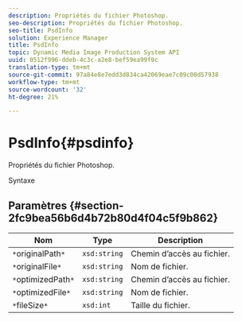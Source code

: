 ```yaml
---
description: Propriétés du fichier Photoshop.
seo-description: Propriétés du fichier Photoshop.
seo-title: PsdInfo
solution: Experience Manager
title: PsdInfo
topic: Dynamic Media Image Production System API
uuid: 0512f996-ddeb-4c3c-a2e8-bef59ea99f9c
translation-type: tm+mt
source-git-commit: 97a84e8e7edd3d834ca42069eae7c09c00d57938
workflow-type: tm+mt
source-wordcount: '32'
ht-degree: 21%

---
```



# PsdInfo{#psdinfo}

Propriétés du fichier Photoshop.

Syntaxe

## Paramètres {#section-2fc9bea56b6d4b72b80d4f04c5f9b862}

| Nom | Type | Description |
|---|---|---|
| `*`originalPath`*` | `xsd:string` | Chemin d’accès au fichier. |
| `*`originalFile`*` | `xsd:string` | Nom de fichier. |
| `*`optimizedPath`*` | `xsd:string` | Chemin d’accès au fichier. |
| `*`optimizedFile`*` | `xsd:string` | Nom de fichier. |
| `*`fileSize`*` | `xsd:int` | Taille du fichier. |

